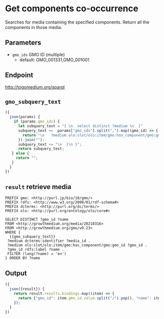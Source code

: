 # Get components co-occurrence
Searches for media containing the specified components. Return all the components in those media.

## Parameters

* `gmo_ids` GMO ID (multiple)
  * default: GMO_001331,GMO_001001
  
## Endpoint

http://togomedium.org/sparql

## `gmo_subquery_text`
```javascript
({
  json(params) {
    if (params.gmo_ids) {
      let subquery_text = "{ \n  select distinct ?medium \n  {"
      subquery_text +=  params["gmo_ids"].split(",").map((gmo_id) => {
        return "\n   ?medium olo:slot/olo:item/gmo:has_component/gmo:gmo_id gmo:" + gmo_id.trim()  + "."
      }).join("");
      subquery_text += "\n  }\n }";
      return subquery_text;
   } else {
     return "";
   }
  }
})
```

## `result` retrieve media

```sparql
PREFIX gmo: <http://purl.jp/bio/10/gmo/>
PREFIX rdfs: <http://www.w3.org/2000/01/rdf-schema#>
PREFIX dcterms: <http://purl.org/dc/terms/>
PREFIX olo: <http://purl.org/ontology/olo/core#>

SELECT DISTINCT ?gmo_id ?name
FROM <http://growthmedium.org/media/20210316>
FROM <http://growthmedium.org/gmo/v0.23>
WHERE {
  {{gmo_subquery_text}}
 ?medium dcterms:identifier ?media_id . 
 ?medium olo:slot/olo:item/gmo:has_component/gmo:gmo_id ?gmo_id .
 ?gmo_id rdfs:label ?name .
 FILTER (lang(?name) = 'en')
} ORDER BY ?name
```

## Output

```javascript
({
  json({result}) {
	return result.results.bindings.map((item) => {
      return {"gmo_id": item.gmo_id.value.split("/").pop(), "name": item.name.value }
    });
  }
})
```